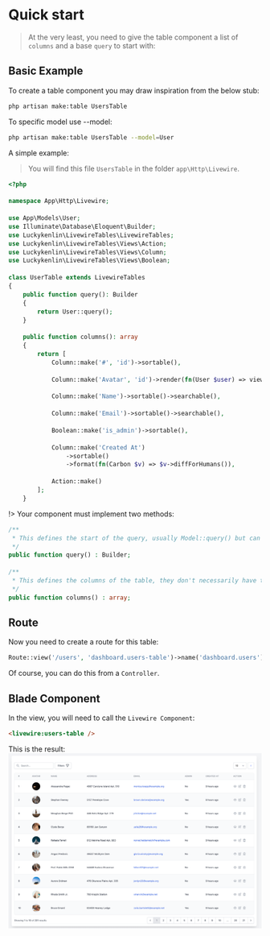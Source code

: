 # Quick start

> At the very least, you need to give the table component a list of `columns` and a base `query` to start with:

## Basic Example
To create a table component you may draw inspiration from the below stub:

```bash
php artisan make:table UsersTable
```

To specific model use --model:

```bash
php artisan make:table UsersTable --model=User
```

A simple example:
> You will find this file `UsersTable` in the folder `app\Http\Livewire`.

```php
<?php

namespace App\Http\Livewire;

use App\Models\User;
use Illuminate\Database\Eloquent\Builder;
use Luckykenlin\LivewireTables\LivewireTables;
use Luckykenlin\LivewireTables\Views\Action;
use Luckykenlin\LivewireTables\Views\Column;
use Luckykenlin\LivewireTables\Views\Boolean;

class UserTable extends LivewireTables
{
    public function query(): Builder
    {
        return User::query();
    }

    public function columns(): array
    {
        return [
            Column::make('#', 'id')->sortable(),
            
            Column::make('Avatar', 'id')->render(fn(User $user) => view('users.avatar')),
            
            Column::make('Name')->sortable()->searchable(),
            
            Column::make('Email')->sortable()->searchable(),
            
            Boolean::make('is_admin')->sortable(),
            
            Column::make('Created At')
                ->sortable()
                ->format(fn(Carbon $v) => $v->diffForHumans()),
                
            Action::make()
        ];
    }
```

!> Your component must implement two methods:

```php
/**
 * This defines the start of the query, usually Model::query() but can also eager load relationships and counts if needed.
 */
public function query() : Builder;

/**
 * This defines the columns of the table, they don't necessarily have to map to columns on the database table.
 */
public function columns() : array;
```
## Route

Now you need to create a route for this table:

```php
Route::view('/users', 'dashboard.users-table')->name('dashboard.users');
```

Of course, you can do this from a `Controller`.

## Blade Component

In the view, you will need to call the `Livewire Component`:

```html
<livewire:users-table /> 
```

This is the result:
![Livewire Tables with Livewire](../../assets/livewire-tables.png ':class=image')

